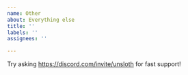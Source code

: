 ```yaml
---
name: Other
about: Everything else
title: ''
labels: ''
assignees: ''

---
```


Try asking https://discord.com/invite/unsloth for fast support!
